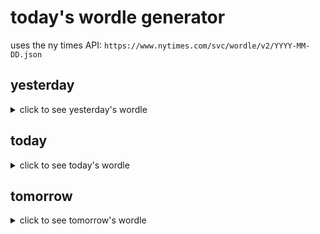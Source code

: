 # today's wordle generator

uses the ny times API: `https://www.nytimes.com/svc/wordle/v2/YYYY-MM-DD.json`

## yesterday

<details>
    <summary>click to see yesterday's wordle</summary>

    dwell

</details>

## today

<details>
    <summary>click to see today's wordle</summary>

    rouse

</details>

## tomorrow

<details>
    <summary>click to see tomorrow's wordle</summary>

    lucky

</details>
